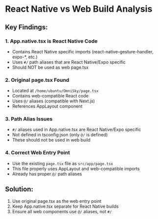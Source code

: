 # React Native vs Web Build Analysis

## Key Findings:

### 1. **App.native.tsx is React Native Code**
- Contains React Native specific imports (react-native-gesture-handler, expo-*, etc.)
- Uses `#/` path aliases that are React Native/Expo specific
- Should NOT be used as web page.tsx

### 2. **Original page.tsx Found**
- Located at `/home/ubuntu/OmniSky/page.tsx`
- Contains web-compatible React code
- Uses `@/` aliases (compatible with Next.js)
- References AppLayout component

### 3. **Path Alias Issues**
- `#/` aliases used in App.native.tsx are React Native/Expo specific
- Not defined in tsconfig.json (only `@/` is defined)
- These should not be used in web build

### 4. **Correct Web Entry Point**
- Use the existing `page.tsx` file as `src/app/page.tsx`
- This file properly uses AppLayout and web-compatible imports
- Already has proper `@/` path aliases

## Solution:
1. Use original page.tsx as the web entry point
2. Keep App.native.tsx separate for React Native builds
3. Ensure all web components use `@/` aliases, not `#/`

